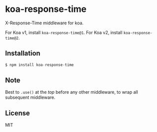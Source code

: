 
# koa-response-time

 X-Response-Time middleware for koa.

 For Koa v1, install `koa-response-time@1`.
 For Koa v2, install `koa-response-time@2`.

## Installation

```js
$ npm install koa-response-time
```

## Note

  Best to `.use()` at the _top_ before any other middleware,
  to wrap all subsequent middleware.

## License

  MIT
